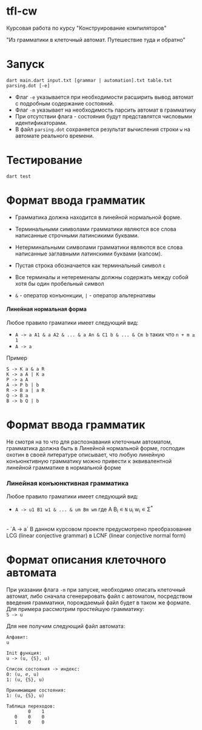 # tfl-cw
Курсовая работа по курсу "Конструирование компиляторов"

"Из грамматики в клеточный автомат. Путешествие туда и обратно"


# Запуск 
```
dart main.dart input.txt [grammar | automation].txt table.txt parsing.dot [-e]
```
- Флаг ```-e``` указывается при необходимости расширить вывод автомат с подробным содержание состояний. <br/>
- Флаг `-m` указывает на необходимость парсить автомат в грамматику
- При отсутствии флага - состояния будут представлятся числовыми идентификаторами.<br/>
- В файл ```parsing.dot``` сохраняется результат вычисления строки ```w``` на автомате реального времени. 

# Тестирование 
```
dart test
```

# Формат ввода грамматик

- Грамматика должна находится в линейной нормальной форме.

- Терминальными символами грамматики являются все слова написанные строчными латинсикими буквами.

- Нетерминальными символами грамматики являются все слова написанные заглавными латинскими буквами (капсом).

- Пустая строка обозначается как терминальный символ `ε`

- Все терминалы и нетеременалы должны содержать между собой хотя бы один пробельный символ

- `&` - оператор конъюнкции, `|` - оператор альтернативы

#### Линейная нормальная форма 
Любое правило граматики имеет следующий вид: </br>
- `A -> a A1 & a A2 & ... & a An & C1 b & ... & Cm b` таких что `n + m ≥ 1`</br>
- `A -> a`

Пример 
```
S -> K a & a R 
K -> a A | K a 
P -> a A 
A -> P b | b
R -> B a | a R 
Q -> B a 
B -> b Q | b 
```

# Формат ввода грамматик 
Не смотря на то что для распознавания клеточным автоматом, грамматика должна быть в Линейной нормальной форме, господин охотин в своей литературе описывает, что любую линейную конъюнктивную грамматику можно привести к эквивалентной линейной грамматике в нормальной форме 
### Линейная конъюнктивная грамматика 
Любое правило граматики имеет следующий вид: </br>
- `A -> u1 B1 w1 & ... & um Bm wm` где A B<sub>i</sub> ∊ `N` u<sub>i</sub> w<sub>i</sub>  ∊ Σ<sup>*<sup> 
<br>
- `A -> a`
В данном курсовом проекте предусмотрено преобразование LCG (linear conjective grammar) в LCNF (linear conjective normal form)

# Формат описания клеточного автомата 

При указании флага `-m` при запуске, необходимо описать клеточный автомат, либо сначала сгенерировать файл с автоматом, посредством введения грамматики, порождаемый файл будет в таком же формате.  </br>
Для примера рассмотрим простейшую грамматику:  </br>
`S -> u`  </br>

Для нее получим следующий файл автомата: 
```
Алфавит:
u

Init функция:
u -> (u, {S}, u)

Список состояния -> индекс:
0: (u, ∅, u)
1: (u, {S}, u)

Принимающие состояния:
1: (u, {S}, u)

Таблица переходов:
        0    1
   0    0    0
   1    0    0

```